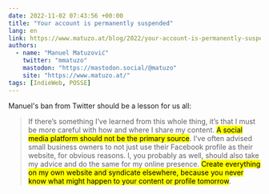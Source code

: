 ```yaml
---
date: 2022-11-02 07:43:56 +00:00
title: "Your account is permanently suspended"
lang: en
link: https://www.matuzo.at/blog/2022/your-account-is-permanently-suspended/
authors:
  - name: "Manuel Matuzović"
    twitter: "mmatuzo"
    mastodon: "https://mastodon.social/@matuzo"
    site: "https://www.matuzo.at/"
tags: [IndieWeb, POSSE]
---
```


Manuel's ban from Twitter should be a lesson for us all:

> If there’s something I’ve learned from this whole thing, it’s that I must be more careful with how and where I share my content. <mark>A social media platform should not be the primary source</mark>. I’ve often advised small business owners to not just use their Facebook profile as their website, for obvious reasons. I, you probably as well, should also take my advice and do the same for my online presence. <mark>Create everything on my own website and syndicate elsewhere, because you never know what might happen to your content or profile tomorrow</mark>.
